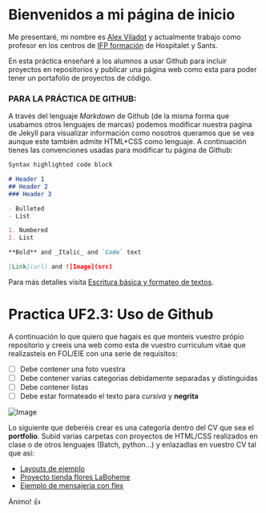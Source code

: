 # Bienvenidos a mi página de inicio

Me presentaré, mi nombre es [Alex Viladot](https://github.com/aviladotgibert) y actualmente trabajo como profesor en los centros de [IFP formación](https://www.ifp.es/) de Hospitalet y Sants. 

En esta práctica enseñaré a los alumnos a usar Github para incluir proyectos en repositorios y publicar una página web como esta para poder tener un portafolio de proyectos de código.


### PARA LA PRÁCTICA DE GITHUB:

A través del lenguaje _Markdown_ de Github (de la misma forma que usabamos otros lenguajes de marcas) podemos modificar nuestra pagina de Jekyll para visualizar información como nosotros queramos que se vea aunque este también admite HTML+CSS como lenguaje. A continuación tienes las convenciones usadas para modificar tu página de Github:

```markdown
Syntax highlighted code block

# Header 1
## Header 2
### Header 3

- Bulleted
- List

1. Numbered
2. List

**Bold** and _Italic_ and `Code` text

[Link](url) and ![Image](src)
```

Para más detalles visita [Escritura básica y formateo de textos](https://docs.github.com/en/github/writing-on-github/getting-started-with-writing-and-formatting-on-github/basic-writing-and-formatting-syntax).

<!-- Si estas viendo esto, vas bien!-->
# Practica UF2.3: Uso de Github 
A continuación lo que quiero que hagais es que monteis vuestro própio repositorio y creeis una web como esta de vuestro curriculum vitae que realizasteis en FOL/EIE con una serie de requisitos:
- [ ] Debe contener una foto vuestra
- [ ] Debe contener varias categorias debidamente separadas y distinguidas
- [ ] Debe contener listas
- [ ] Debe estar formateado el texto para _cursiva_ y **negrita**

![Image](lamb.gif) 

Lo siguiente que deberéis crear es una categoría dentro del CV que sea el **portfolio**. Subid varias carpetas con proyectos de HTML/CSS realizados en clase o de otros lenguajes (Batch, python...) y enlazadlas en vuestro CV tal que así:
- [Layouts de ejemplo](/Ejemplos_layouts/)
- [Proyecto tienda flores LaBoheme](/LaBoheme/)
- [Ejemplo de mensajeria con flex](/Mensajeria_flex/)

Ánimo! 👍
